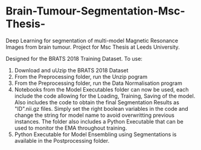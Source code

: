 # Brain-Tumour-Segmentation-Msc-Thesis-
Deep Learning for segmentation of multi-model Magnetic Resonance Images from brain tumour. Project for Msc Thesis at Leeds University.


Designed for the BRATS 2018 Training Dataset. To use:

1) Download and uUzip the BRATS 2018 Dataset
2) From the Preprocessing folder, run the Unzip pogram
3) From the Preprocessing folder, run the Data Normalisation program
4) Notebooks from the Model Executables folder can now be used, each include the code allowing for the Loading, Training, Saving of the model. Also includes the code to obtain the final Segmentation Results as "ID".nii.gz files. Simply set the right boolean variables in the code and change the string for model name to avoid overwritting previous instances. The folder also includes a Python Executable that can be used to monitor the EMA throughout training.
5) Python Executable for Model Ensembling using Segmentations is available in the Postprocessing folder.
